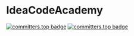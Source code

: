 # IdeaCodeAcademy

[![committers.top badge](https://org-badge.committers.top/myanmar/IdeaCodeAcademy.svg)](https://org-badge.committers.top/myanmar/IdeaCodeAcademy)
[![committers.top badge](https://user-badge.committers.top/myanmar/HanZawNyein.svg)](https://user-badge.committers.top/myanmar/HanZawNyein)
